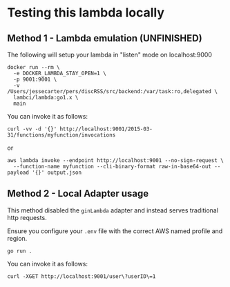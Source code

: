 # Testing this lambda locally

## Method 1 - Lambda emulation (UNFINISHED)

The following will setup your lambda in "listen" mode on localhost:9000

```
docker run --rm \
  -e DOCKER_LAMBDA_STAY_OPEN=1 \ 
  -p 9001:9001 \
  -v /Users/jessecarter/pers/discRSS/src/backend:/var/task:ro,delegated \
  lambci/lambda:go1.x \
  main
```

You can invoke it as follows:

```
curl -vv -d '{}' http://localhost:9001/2015-03-31/functions/myfunction/invocations
```

or

```
aws lambda invoke --endpoint http://localhost:9001 --no-sign-request \
  --function-name myfunction --cli-binary-format raw-in-base64-out --payload '{}' output.json
```

## Method 2 - Local Adapter usage

This method disabled the `ginLambda` adapter and instead serves traditional http requests.

Ensure you configure your `.env` file with the correct AWS named profile and region.

```
go run .
```

You can invoke it as follows:

```
curl -XGET http://localhost:9001/user\?userID\=1
```

